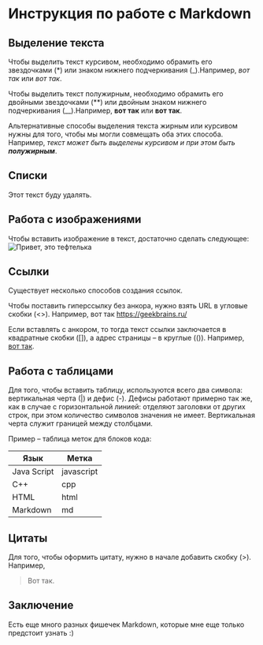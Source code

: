 # Инструкция по работе с Markdown

## Выделение текста

Чтобы выделить текст курсивом, необходимо обрамить его звездочками (*) или знаком нижнего подчеркивания (_).Например, *вот так* или _вот так_.

Чтобы выделить текст полужирным, необходимо обрамить его двойными звездочками (**) или двойным знаком нижнего подчеркивания (__).Например, **вот так** или __вот так__.

Альтернативные способы выделения текста жирным или курсивом нужны для того, чтобы мы могли совмещать оба этих способа. Например, _текст может быть выделены курсивом и при этом быть **полужирным**_.

## Списки

Этот текст буду удалять. 

## Работа с изображениями

Чтобы вставить изображение в текст, достаточно сделать следующее:
![Привет, это тефтелька](Teftelka.jpg)

## Ссылки

Существует несколько способов создания ссылок.

Чтобы поставить гиперссылку без анкора, нужно взять URL в угловые скобки (<>). Например, вот так <https://geekbrains.ru/>

Если вставлять с анкором, то тогда текст ссылки заключается в квадратные скобки ([]), а адрес страницы – в круглые (()). Например, [вот так](https://geekbrains.ru/).

## Работа с таблицами

 Для того, чтобы вставить таблицу, используются всего два символа: вертикальная черта (|) и дефис (-). Дефисы работают примерно так же, как в случае с горизонтальной линией: отделяют заголовки от других строк, при этом количество символов значения не имеет. Вертикальная черта служит границей между столбцами.

Пример – таблица меток для блоков кода:

| Язык | Метка |
| -----|------|
| Java Script | javascript |
| C++ |cpp|
| HTML|html|
|Markdown|md|


## Цитаты

Для того, чтобы оформить цитату, нужно в начале добавить скобку (>). Например,
> Вот так.

## Заключение

Есть еще много разных фишечек Markdown, которые мне еще только предстоит узнать :)
